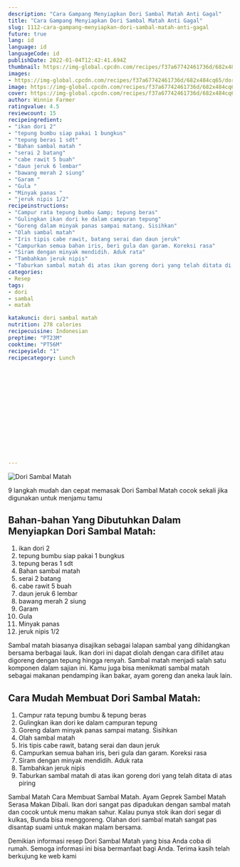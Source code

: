 ```yaml
---
description: "Cara Gampang Menyiapkan Dori Sambal Matah Anti Gagal"
title: "Cara Gampang Menyiapkan Dori Sambal Matah Anti Gagal"
slug: 1112-cara-gampang-menyiapkan-dori-sambal-matah-anti-gagal
future: true
lang: id
language: id
languageCode: id
publishDate: 2022-01-04T12:42:41.694Z 
thumbnail: https://img-global.cpcdn.com/recipes/f37a67742461736d/682x484cq65/dori-sambal-matah-foto-resep-utama.webp
images:
- https://img-global.cpcdn.com/recipes/f37a67742461736d/682x484cq65/dori-sambal-matah-foto-resep-utama.webp
image: https://img-global.cpcdn.com/recipes/f37a67742461736d/682x484cq65/dori-sambal-matah-foto-resep-utama.webp
cover: https://img-global.cpcdn.com/recipes/f37a67742461736d/682x484cq65/dori-sambal-matah-foto-resep-utama.webp
author: Winnie Farmer
ratingvalue: 4.5
reviewcount: 15
recipeingredient:
- "ikan dori 2"
- "tepung bumbu siap pakai 1 bungkus"
- "tepung beras 1 sdt"
- "Bahan sambal matah "
- "serai 2 batang"
- "cabe rawit 5 buah"
- "daun jeruk 6 lembar"
- "bawang merah 2 siung"
- "Garam "
- "Gula "
- "Minyak panas "
- "jeruk nipis 1/2"
recipeinstructions:
- "Campur rata tepung bumbu &amp; tepung beras"
- "Gulingkan ikan dori ke dalam campuran tepung"
- "Goreng dalam minyak panas sampai matang. Sisihkan"
- "Olah sambal matah"
- "Iris tipis cabe rawit, batang serai dan daun jeruk"
- "Campurkan semua bahan iris, beri gula dan garam. Koreksi rasa"
- "Siram dengan minyak mendidih. Aduk rata"
- "Tambahkan jeruk nipis"
- "Taburkan sambal matah di atas ikan goreng dori yang telah ditata di atas piring"
categories:
- Resep
tags:
- dori
- sambal
- matah

katakunci: dori sambal matah 
nutrition: 278 calories
recipecuisine: Indonesian
preptime: "PT23M"
cooktime: "PT56M"
recipeyield: "1"
recipecategory: Lunch


     
    
    
    
    
    
    
    
    
    
    
      
    
---
```



![Dori Sambal Matah](https://img-global.cpcdn.com/recipes/f37a67742461736d/682x484cq65/dori-sambal-matah-foto-resep-utama.webp)

9 langkah mudah dan cepat memasak  Dori Sambal Matah cocok sekali jika digunakan untuk menjamu tamu

<!--inarticleads1-->

## Bahan-bahan Yang Dibutuhkan Dalam Menyiapkan Dori Sambal Matah:

1. ikan dori 2
1. tepung bumbu siap pakai 1 bungkus
1. tepung beras 1 sdt
1. Bahan sambal matah 
1. serai 2 batang
1. cabe rawit 5 buah
1. daun jeruk 6 lembar
1. bawang merah 2 siung
1. Garam 
1. Gula 
1. Minyak panas 
1. jeruk nipis 1/2

Sambal matah biasanya disajikan sebagai lalapan sambal yang dihidangkan bersama berbagai lauk. Ikan dori ini dapat diolah dengan cara difillet atau digoreng dengan tepung hingga renyah. Sambal matah menjadi salah satu komponen dalam sajian ini. Kamu juga bisa menikmati sambal matah sebagai makanan pendamping ikan bakar, ayam goreng dan aneka lauk lain. 

<!--inarticleads2-->

## Cara Mudah Membuat Dori Sambal Matah:

1. Campur rata tepung bumbu &amp; tepung beras
1. Gulingkan ikan dori ke dalam campuran tepung
1. Goreng dalam minyak panas sampai matang. Sisihkan
1. Olah sambal matah
1. Iris tipis cabe rawit, batang serai dan daun jeruk
1. Campurkan semua bahan iris, beri gula dan garam. Koreksi rasa
1. Siram dengan minyak mendidih. Aduk rata
1. Tambahkan jeruk nipis
1. Taburkan sambal matah di atas ikan goreng dori yang telah ditata di atas piring


Sambal Matah Cara Membuat Sambal Matah. Ayam Geprek Sambel Matah Serasa Makan Dibali. Ikan dori sangat pas dipadukan dengan sambal matah dan cocok untuk menu makan sahur. Kalau punya stok ikan dori segar di kulkas, Bunda bisa menggoreng. Olahan dori sambal matah sangat pas disantap suami untuk makan malam bersama. 

Demikian informasi  resep Dori Sambal Matah   yang bisa Anda coba di rumah. Semoga informasi ini bisa bermanfaat bagi Anda. Terima kasih telah berkujung ke web kami
